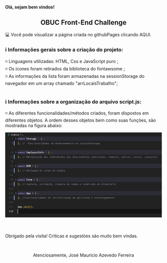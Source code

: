 #### Olá, sejam bem vindos!

<h2 align="center"> OBUC Front-End Challenge</h2>

 💻 Você pode visualizar a página criada no githubPages clicando AQUI.

 <h3> ℹ️ Informações gerais sobre a criação do projeto: </h3> 

◽ Linguagens utilizadas: HTML, Css e JavaScript puro ; </br>
◽ Os ícones foram retirados da biblioteca do fontawsome ; </br>
◽ As informações da lista foram armazenadas na sessionStorage do navegador em um array chamado "arrLocaisTrabalho"; </br>
</br>

 <h3> ℹ️ Informações sobre a organização do arquivo script.js: </h3> 

◽ As diferentes funcionalidades/métodos criados, foram dispostos em diferentes objetos. A ordem desses objetos bem como
suas funções, são mostradas na figura abaixo:

<img src="script-organization.JPG" alt="rocketfy" width="700"/>

</br>
</br>
</br>
<p> Obrigado pela visita! Críticas e sugestões são muito bem vindas.</p> </br>
<p align="center"> Atenciosamente, José Mauricio Azevedo Ferreira </p>
